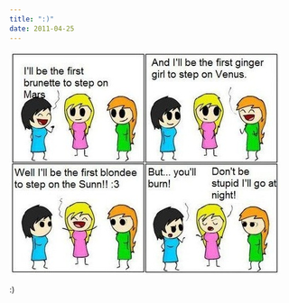 ```yaml
---
title: ":)"
date: 2011-04-25
---
```


![2011-04-25-wc3vps81.jpeg](/images/2011-04-25-wc3vps81.jpeg)

:)